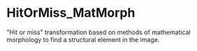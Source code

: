 # HitOrMiss_MatMorph
"Hit or miss" transformation based on methods of mathematical morphology to find a structural element in the image.
